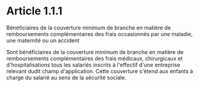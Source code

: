 # Article 1.1.1

  
Bénéficiaires de la couverture minimum de branche en matière de remboursements complémentaires des frais occasionnés par une maladie, une maternité ou un accident 

Sont bénéficiaires de la couverture minimum de branche en matière de remboursements complémentaires des frais médicaux, chirurgicaux et d'hospitalisations tous les salariés inscrits à l'effectif d'une entreprise relevant dudit champ d'application. Cette couverture s'étend aux enfants à charge du salarié au sens de la sécurité sociale.

